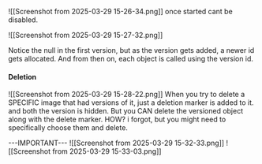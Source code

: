 ![[Screenshot from 2025-03-29 15-26-34.png]]
once started cant be disabled.

![[Screenshot from 2025-03-29 15-27-32.png]]

Notice the null in the first version, but as the version gets added, a newer id gets allocated. And from then on, each object is called using the version id.

#### Deletion 
![[Screenshot from 2025-03-29 15-28-22.png]]
When you try to delete a SPECIFIC image that had versions of it, just a deletion marker is added to it. and both the version is hidden.
But you CAN delete the versioned object along with the delete marker. HOW? i forgot, but you might need to specifically choose them and delete.



---IMPORTANT---
![[Screenshot from 2025-03-29 15-32-33.png]]
![[Screenshot from 2025-03-29 15-33-03.png]]
